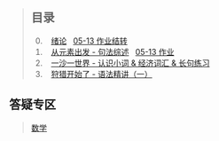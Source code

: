 > ## 目录
> 
> 0.    [绪论](docs/2017-05-06.md)   [05-13 作业结转](docs/2017-05-06.md#作业)
> 1.    [从元素出发 - 句法综述](docs/2017-05-13.md)   [05-13 作业](docs/2017-05-13.md#作业)
> 2.    [一沙一世界 - 认识小词 & 经济词汇 & 长句练习](docs/2017-05-20.md)
> 3.    [狩猎开始了 - 语法精讲（一）](docs/2017-06-17.md)


## 答疑专区

> [数学](prob/396.md)
